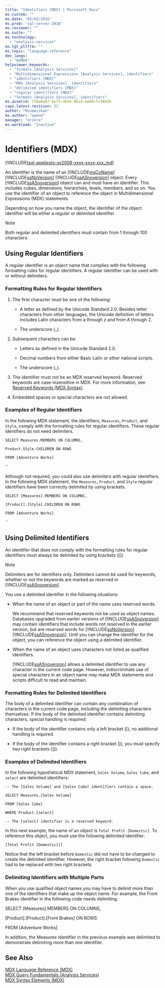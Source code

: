 ```yaml
---
title: "Identifiers (MDX) | Microsoft Docs"
ms.custom: ""
ms.date: "03/02/2016"
ms.prod: "sql-server-2016"
ms.reviewer: ""
ms.suite: ""
ms.technology: 
  - "analysis-services"
ms.tgt_pltfrm: ""
ms.topic: "language-reference"
dev_langs: 
  - "kbMDX"
helpviewer_keywords: 
  - "formats [Analysis Services]"
  - "Multidimensional Expressions [Analysis Services], identifiers"
  - "identifiers [MDX]"
  - "MDX [Analysis Services], identifiers"
  - "delimited identifiers [MDX]"
  - "regular identifiers [MDX]"
  - "formats [Analysis Services], identifiers"
ms.assetid: 739a8a67-bef3-4b56-961d-ee96cfc36b5b
caps.latest.revision: 32
author: "Minewiskan"
ms.author: "owend"
manager: "erikre"
ms.workload: "Inactive"
---
```

# Identifiers (MDX)
[!INCLUDE[tsql-appliesto-ss2008-xxxx-xxxx-xxx_md](../includes/tsql-appliesto-ss2008-xxxx-xxxx-xxx-md.md)]

  An identifier is the name of an [!INCLUDE[msCoName](../includes/msconame-md.md)] [!INCLUDE[ssNoVersion](../includes/ssnoversion-md.md)] [!INCLUDE[ssASnoversion](../includes/ssasnoversion-md.md)] object. Every [!INCLUDE[ssASnoversion](../includes/ssasnoversion-md.md)] object can and must have an identifier. This includes cubes, dimensions, hierarchies, levels, members, and so on. You use the identifier of an object to reference the object in Multidimensional Expressions (MDX) statements.  
  
 Depending on how you name the object, the identifier of the object identifier will be either a regular or delimited identifier.  
  
> [!NOTE]  
>  Both regular and delimited identifiers must contain from 1 through 100 characters.  
  
## Using Regular Identifiers  
 A regular identifier is an object name that complies with the following formatting rules for regular identifiers. A regular identifier can be used with or without delimiters.  
  
### Formatting Rules for Regular Identifiers  
  
1.  The first character must be one of the following:  
  
    -   A letter as defined by the Unicode Standard 2.0. Besides letter characters from other languages, the Unicode definition of letters includes Latin characters from a through z and from A through Z.  
  
    -   The underscore (_).  
  
2.  Subsequent characters can be:  
  
    -   Letters as defined in the Unicode Standard 2.0.  
  
    -   Decimal numbers from either Basic Latin or other national scripts.  
  
    -   The underscore (_).  
  
3.  The identifier must not be an MDX reserved keyword. Reserved keywords are case-insensitive in MDX. For more information, see [Reserved Keywords &#40;MDX Syntax&#41;](../mdx/reserved-keywords-mdx-syntax.md).  
  
4.  Embedded spaces or special characters are not allowed.  
  
### Examples of Regular Identifiers  
 In the following MDX statement, the identifiers, `Measures`, `Product`, and `Style`, comply with the formatting rules for regular identifiers. These regular identifiers do not need delimiters.  
  
 `SELECT Measures.MEMBERS ON COLUMNS,`  
  
 `Product.Style.CHILDREN ON ROWS`  
  
 `FROM [Adventure Works]`  
  
 ``  
  
 Although not required, you could also use delimiters with regular identifiers. In the following MDX statement, the `Measures`, `Product`, and `Style` regular identifiers have been correctly delimited by using brackets.  
  
 `SELECT [Measures].MEMBERS ON COLUMNS,`  
  
 `[Product].[Style].CHILDREN ON ROWS`  
  
 `FROM [Adventure Works]`  
  
 ``  
  
## Using Delimited Identifiers  
 An identifier that does not comply with the formatting rules for regular identifiers must always be delimited by using brackets ([]).  
  
> [!NOTE]  
>  Delimiters are for identifiers only. Delimiters cannot be used for keywords, whether or not the keywords are marked as reserved in [!INCLUDE[ssASnoversion](../includes/ssasnoversion-md.md)].  
  
 You use a delimited identifier in the following situations:  
  
-   When the name of an object or part of the name uses reserved words.  
  
     We recommend that reserved keywords not be used as object names. Databases upgraded from earlier versions of [!INCLUDE[ssASnoversion](../includes/ssasnoversion-md.md)] may contain identifiers that include words not reserved in the earlier version, but are reserved words for [!INCLUDE[ssNoVersion](../includes/ssnoversion-md.md)] [!INCLUDE[ssASnoversion](../includes/ssasnoversion-md.md)]. Until you can change the identifier for the object, you can reference the object using a delimited identifier.  
  
-   When the name of an object uses characters not listed as qualified identifiers.  
  
     [!INCLUDE[ssASnoversion](../includes/ssasnoversion-md.md)] allows a delimited identifier to use any character in the current code page. However, indiscriminate use of special characters in an object name may make MDX statements and scripts difficult to read and maintain.  
  
### Formatting Rules for Delimited Identifiers  
 The body of a delimited identifier can contain any combination of characters in the current code page, including the delimiting characters themselves. If the body of the delimited identifier contains delimiting characters, special handling is required:  
  
-   If the body of the identifier contains only a left bracket ([), no additional handling is required.  
  
-   If the body of the identifier contains a right bracket (]), you must specify two right brackets (]]).  
  
### Examples of Delimited Identifiers  
 In the following hypothetical MDX statement, `Sales Volume`, `Sales Cube`, and `select` are delimited identifiers:  
  
 `-- The [Sales Volume] and [Sales Cube] identifiers contain a space.`  
  
 `SELECT Measures.[Sales Volume]`  
  
 `FROM [Sales Cube]`  
  
 `WHERE Product.[select]`  
  
 `-- The [select] identifier is a reserved keyword.`  
  
 In this next example, the name of an object is `Total Profit [Domestic]`. To reference this object, you must use the following delimited identifier:  
  
 `[Total Profit [Domestic]]]`  
  
 Notice that the left bracket before `Domestic` did not have to be changed to create the delimited identifier. However, the right bracket following `Domestic` had to be replaced with two right brackets.  
  
### Delimiting Identifiers with Multiple Parts  
 When you use qualified object names you may have to delimit more than one of the identifiers that make up the object name. For example, the Front Brakes identifier in the following code needs delimiting.  
  
 SELECT [Measures].MEMBERS ON COLUMNS,  
  
 [Product].[Product].[Front Brakes] ON ROWS  
  
 FROM [Adventure Works]  
  
 In addition, the Measures identifier in the previous example was delimited to demonstrate delimiting more than one identifier.  
  
## See Also  
 [MDX Language Reference &#40;MDX&#41;](../mdx/mdx-language-reference-mdx.md)   
 [MDX Query Fundamentals &#40;Analysis Services&#41;](../analysis-services/multidimensional-models/mdx/mdx-query-fundamentals-analysis-services.md)   
 [MDX Syntax Elements &#40;MDX&#41;](../mdx/mdx-syntax-elements-mdx.md)  
  
  
